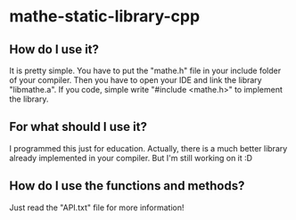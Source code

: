 # mathe-static-library-cpp
## How do I use it?
It is pretty simple. You have to put the "mathe.h" file in your include folder of your compiler. Then you have to open your IDE and link the library "libmathe.a". If you code, simple write "#include <mathe.h>" to implement the library.
## For what should I use it?
I programmed this just for education. Actually, there is a much better library already implemented in your compiler. But I'm still working on it :D
## How do I use the functions and methods?
Just read the "API.txt" file for more information!

